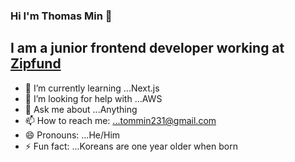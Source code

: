 ### Hi I'm Thomas Min 👋

## I am a junior frontend developer working at [Zipfund](https://zipfund.co/)

- 🌱 I’m currently learning ...Next.js
- 🤔 I’m looking for help with ...AWS
- 💬 Ask me about ...Anything
- 📫 How to reach me: ...tommin231@gmail.com
- 😄 Pronouns: ...He/Him
- ⚡ Fun fact: ...Koreans are one year older when born
